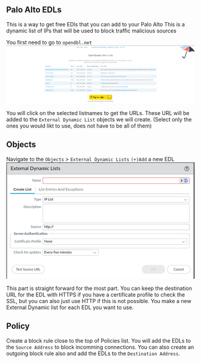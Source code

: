 ## Palo Alto EDLs 
This is a way to get free EDls that you can add to your Palo Alto
This is a dynamic list of IPs that will be used to block traffic malicious sources

You first need to go to `opendbl.net`
![opendbl](https://github.com/ebelious/Self-Hosted/blob/main/Images/Screenshot%20from%202024-10-04%2014-19-02.png)

You will click on the selected listnames to get the URLs. These URL will be added to the `External Dynamic List` objects we will create. (Select only the ones you would likt to use, does not have to be all of them)

## Objects
Navigate to the `Objects` > `External Dynamic Lists`
`(+)Add` a new EDL
![EDL](https://github.com/ebelious/Self-Hosted/blob/main/Images/Screenshot%20from%202024-10-04%2014-28-15.png)

This part is straight forward for the most part. You can keep the destination URL for the EDL with HTTPS if you have a certificate profile to check the SSL, but you can also just use HTTP if this is not possible.
You make a new External Dynamic list for each EDL you want to use.

## Policy

Create a block rule close to the top of Policies list.
You will add the EDLs to the `Source Address` to block incomming connections.
You can also create an outgoing block rule also and add the EDLs to the `Destination Address`.
